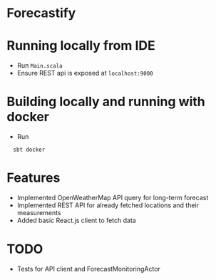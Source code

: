 
Forecastify
===========================

# Running locally from IDE

* Run `Main.scala`
* Ensure REST api is exposed at `localhost:9000`

# Building locally and running with docker
* Run
``` 
  sbt docker
```

# Features
* Implemented OpenWeatherMap API query for long-term forecast
* Implemented REST API for already fetched locations and their measurements
* Added basic React.js client to fetch data

# TODO
* Tests for API client and ForecastMonitoringActor